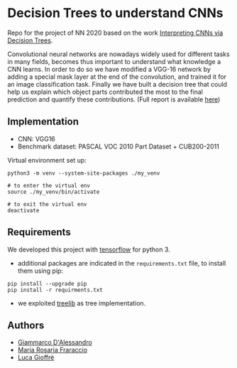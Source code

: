 # Decision Trees to understand CNNs

Repo for the project of NN 2020 based on the work [Interpreting CNNs via Decision Trees](https://arxiv.org/abs/1802.00121). 

Convolutional neural networks are nowadays widely used for different tasks in many fields, becomes thus important to understand what knowledge a CNN learns. In order to do so we have modified a VGG-16 network by adding a special mask layer at the end of the convolution, and trained it for an image classification task. Finally we have built a decision tree that could help us explain which object parts contributed the most to the final prediction and quantify these contributions. (Full report is available [here](docs/report.pdf))

## Implementation

- CNN: VGG16
- Benchmark dataset: PASCAL VOC 2010 Part Dataset + CUB200-2011

Virtual environment set up:
```
python3 -m venv --system-site-packages ./my_venv

# to enter the virtual env
source ./my_venv/bin/activate

# to exit the virtual env
deactivate                          
```

## Requirements
We developed this project with [tensorflow](https://www.tensorflow.org/) for python 3. 

- additional packages are indicated in the `requirements.txt` file, to install them using pip:
```
pip install --upgrade pip
pip install -r requirments.txt
```

- we exploited [treelib](https://github.com/caesar0301/treelib) as tree implementation.

## Authors
- [Giammarco D'Alessandro](https://github.com/giamdalessandro)
- [Maria Rosaria Fraraccio](https://gitlab.com/rooosyf)
- [Luca Gioffrè](https://github.com/lukfre)
